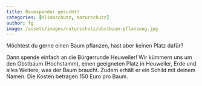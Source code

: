 ```yaml
---
title: Baumspender gesucht!
categories: [Klimaschutz, Naturschutz]
author: fg
image: /assets/images/naturschutz/obstbaum-pflanzung.jpg
---
```


Möchtest du gerne einen Baum pflanzen, hast aber keinen Platz dafür?

Dann spende einfach an die Bürgerrunde Heuweiler! Wir kümmern uns um den Obstbaum (Hochstamm), einen geeigneten Platz in Heuweiler, Erde und alles Weitere, was der Baum braucht. Zudem erhält er ein Schild mit deinem Namen. Die Kosten betragen 150 Euro pro Baum.
